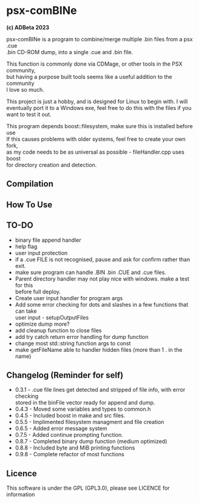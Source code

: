 # psx-comBINe
<b> (c) ADBeta 2023 </b>  

psx-comBINe is a program to combine/merge multiple .bin files from a psx .cue  
.bin CD-ROM dump, into a single .cue and .bin file.  

This function is commonly done via CDMage, or other tools in the PSX community,  
but having a purpose built tools seems like a useful addition to the community  
I love so much.  

This project is just a hobby, and is designed for Linux to begin with. I will  
eventually port it to a Windows exe, feel free to do this with the files if you  
want to test it out.  

This program depends boost::filesystem, make sure this is installed before use  
If this causes problems with older systems, feel free to create your own fork,  
as my code needs to be as universal as possible - fileHandler.cpp uses boost  
for directory creation and detection.  

## Compilation

## How To Use

## TO-DO
* binary file append handler
* help flag
* user input protection
* if a .cue FILE is not recognised, pause and ask for confirm rather than exit.
* make sure program can handle .BIN .bin .CUE and .cue files.
* Parent directory handler may not play nice with windows. make a test for this  
before full deploy.  
* Create user input handler for program args
* Add some error checking for dots and slashes in a few functions that can take  
user input - setupOutputFiles  
* optimize dump more?
* add cleanup function to close files
* add try catch return error handling for dump function
* change most std::string function args to const
* make getFileName able to handler hidden files (more than 1 . in the name)

## Changelog (Reminder for self)
* 0.3.1 - .cue file lines get detected and stripped of file info, with error  
checking  
stored in the binFile vector ready for append and dump.
* 0.4.3 - Moved some variables and types to common.h
* 0.4.5 - Included boost in make and src files. 
* 0.5.5 - Implimented filesystem managment and file creation
* 0.6.5 - Added error message system
* 0.7.5 - Added continue prompting function.
* 0.8.7 - Completed binary dump function (medium optimized)
* 0.8.8 - Included byte and MiB printing functions
* 0.9.8 - Complete refactor of most functions

## Licence
This software is under the GPL (GPL3.0), please see LICENCE for information  
